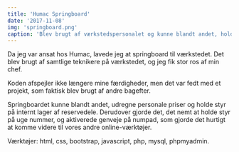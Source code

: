 ```yaml
---
title: 'Humac Springboard'
date: '2017-11-08'
img: 'springboard.png'
caption: 'Blev brugt af værkstedspersonalet og kunne blandt andet, holde styr på internt lager samt message of the day.'
---
```


Da jeg var ansat hos Humac, lavede jeg at springboard til værkstedet. Det blev brugt af samtlige teknikere på værkstedet, og jeg fik stor ros af min chef.

Koden afspejler ikke længere mine færdigheder, men det var fedt med et projekt, som faktisk blev brugt af andre bagefter.

Springboardet kunne blandt andet, udregne personale priser og holde styr på internt lager af reservedele. Derudover gjorde det, det nemt at holde styr på uge nummer, og aktiverede genveje på numpad, som gjorde det hurtigt at komme videre til vores andre online-værktøjer.

Værktøjer: html, css, bootstrap, javascript, php, mysql, phpmyadmin.